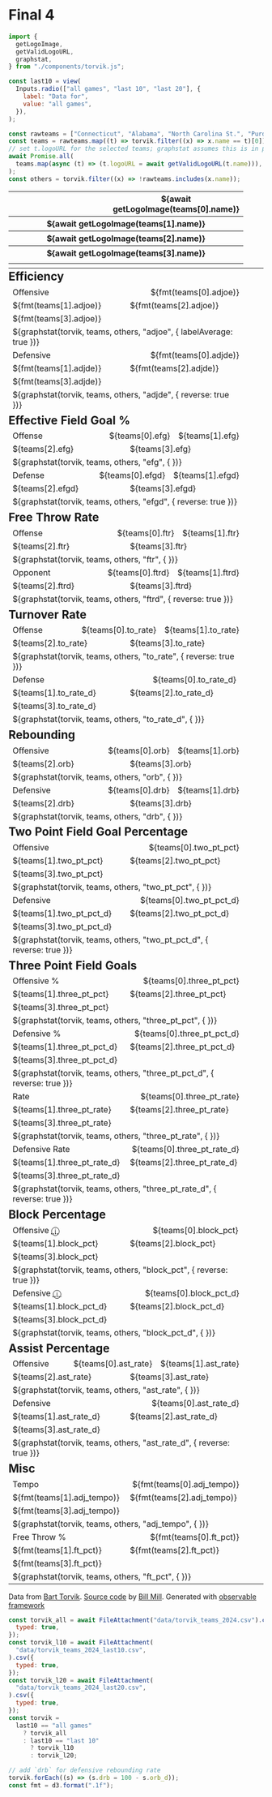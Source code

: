 # Final 4

```js
import {
  getLogoImage,
  getValidLogoURL,
  graphstat,
} from "./components/torvik.js";
```

<style>
/* table { min-width: 800px }
td { vertical-align: middle }
tr { height: 75px; padding-left: 10px }
tr td:first-child { 
  padding-left: 10px;
  width: 90px;
}
tr.sep {
  height: 25px;
  font-size: 1.1rem;
  font-weight: bold;
  border-bottom: none;
  margin-left: 0px;
}*/
#observablehq-toc {
  display:none;
}
#observablehq-center {
  margin-right: 0;
  padding-right: 0;
  width: 100%;
}
tr.sep td:first-child { 
  padding-left: 0px;
  font-size: 1.4rem;
  font-weight: bold;
}
abbr {
  cursor: pointer;
}
table {
  max-width: 1024px;
  border: none;
}
tr {
  display: flex;
  flex-wrap: wrap;
  padding-right: 40px;
}
tr td, tr th {
  flex-basis: 10px;
}
tr td:first-child, tr th:first-child {
  flex-basis: 100px;
}
td, th {
  flex: 1;
}
td.graph {
  flex: 10;
  flex-basis: 500px;
  box-sizing: border-box;
}
</style>

```js
const last10 = view(
  Inputs.radio(["all games", "last 10", "last 20"], {
    label: "Data for",
    value: "all games",
  }),
);
```

```js
const rawteams = ["Connecticut", "Alabama", "North Carolina St.", "Purdue"];
const teams = rawteams.map((t) => torvik.filter((x) => x.name == t)[0]);
// set t.logoURL for the selected teams; graphstat assumes this is in place
await Promise.all(
  teams.map(async (t) => (t.logoURL = await getValidLogoURL(t.name))),
);
const others = torvik.filter((x) => !rawteams.includes(x.name));
```

<table>
  <thead>
    <th></th>
    <th>${await getLogoImage(teams[0].name)}</th>
    <th>${await getLogoImage(teams[1].name)}</th>
    <th>${await getLogoImage(teams[2].name)}</th>
    <th>${await getLogoImage(teams[3].name)}</th>
    <td class="graph"></td>
    <th></th>
  </thead>
  <tr class="sep"><td colspan=4>Efficiency</td></tr>
  <tr>
    <td>Offensive</td>
    <td>${fmt(teams[0].adjoe)}</td>
    <td>${fmt(teams[1].adjoe)}</td>
    <td>${fmt(teams[2].adjoe)}</td>
    <td>${fmt(teams[3].adjoe)}</td>
    <td class="graph">${graphstat(torvik, teams, others, "adjoe", { labelAverage: true })}</td>
  </tr>
  <tr>
    <td>Defensive</td>
    <td>${fmt(teams[0].adjde)}</td>
    <td>${fmt(teams[1].adjde)}</td>
    <td>${fmt(teams[2].adjde)}</td>
    <td>${fmt(teams[3].adjde)}</td>
    <td class="graph">${graphstat(torvik, teams, others, "adjde", { reverse: true })}</td>
  </tr>
  <tr class="sep"><td colspan=4>Effective Field Goal %</td></tr>
  <tr>
    <td>Offense</td>
    <td>${teams[0].efg}</td>
    <td>${teams[1].efg}</td>
    <td>${teams[2].efg}</td>
    <td>${teams[3].efg}</td>
    <td class="graph">${graphstat(torvik, teams, others, "efg", { })}</td>
  </tr>
  <tr>
    <td>Defense</td>
    <td>${teams[0].efgd}</td>
    <td>${teams[1].efgd}</td>
    <td>${teams[2].efgd}</td>
    <td>${teams[3].efgd}</td>
    <td class="graph">${graphstat(torvik, teams, others, "efgd", { reverse: true })}</td>
  </tr>
  <tr class="sep"><td colspan=4>Free Throw Rate</td></tr>
  <tr>
    <td>Offense</td>
    <td>${teams[0].ftr}</td>
    <td>${teams[1].ftr}</td>
    <td>${teams[2].ftr}</td>
    <td>${teams[3].ftr}</td>
    <td class="graph">${graphstat(torvik, teams, others, "ftr", { })}</td>
  </tr>
  <tr>
    <td>Opponent</td>
    <td>${teams[0].ftrd}</td>
    <td>${teams[1].ftrd}</td>
    <td>${teams[2].ftrd}</td>
    <td>${teams[3].ftrd}</td>
    <td class="graph">${graphstat(torvik, teams, others, "ftrd", { reverse: true })}</td>
  </tr>
  <tr class="sep"><td colspan=4>Turnover Rate</td></tr>
  <tr>
    <td>Offense</td>
    <td>${teams[0].to_rate}</td>
    <td>${teams[1].to_rate}</td>
    <td>${teams[2].to_rate}</td>
    <td>${teams[3].to_rate}</td>
    <td class="graph">${graphstat(torvik, teams, others, "to_rate", { reverse: true })}</td>
  </tr>
  <tr>
    <td>Defense</td>
    <td>${teams[0].to_rate_d}</td>
    <td>${teams[1].to_rate_d}</td>
    <td>${teams[2].to_rate_d}</td>
    <td>${teams[3].to_rate_d}</td>
    <td class="graph">${graphstat(torvik, teams, others, "to_rate_d", { })}</td>
  </tr>
  <tr class="sep"><td colspan=4>Rebounding</td></tr>
  <tr>
    <td>Offensive</td>
    <td>${teams[0].orb}</td>
    <td>${teams[1].orb}</td>
    <td>${teams[2].orb}</td>
    <td>${teams[3].orb}</td>
    <td class="graph">${graphstat(torvik, teams, others, "orb", { })}</td>
  </tr>
  <tr>
    <td>Defensive</td>
    <td>${teams[0].drb}</td>
    <td>${teams[1].drb}</td>
    <td>${teams[2].drb}</td>
    <td>${teams[3].drb}</td>
    <td class="graph">${graphstat(torvik, teams, others, "drb", { })}</td>
  </tr>
  <tr class="sep"><td colspan=6>Two Point Field Goal Percentage</td></tr>
  <tr>
    <td>Offensive</td>
    <td>${teams[0].two_pt_pct}</td>
    <td>${teams[1].two_pt_pct}</td>
    <td>${teams[2].two_pt_pct}</td>
    <td>${teams[3].two_pt_pct}</td>
    <td class="graph">${graphstat(torvik, teams, others, "two_pt_pct", { })}</td>
  </tr>
  <tr>
    <td>Defensive</td>
    <td>${teams[0].two_pt_pct_d}</td>
    <td>${teams[1].two_pt_pct_d}</td>
    <td>${teams[2].two_pt_pct_d}</td>
    <td>${teams[3].two_pt_pct_d}</td>
    <td class="graph">${graphstat(torvik, teams, others, "two_pt_pct_d", { reverse: true })}</td>
  </tr>
  <tr class="sep"><td colspan=4>Three Point Field Goals</td></tr>
  <tr>
    <td>Offensive %</td>
    <td>${teams[0].three_pt_pct}</td>
    <td>${teams[1].three_pt_pct}</td>
    <td>${teams[2].three_pt_pct}</td>
    <td>${teams[3].three_pt_pct}</td>
    <td class="graph">${graphstat(torvik, teams, others, "three_pt_pct", { })}</td>
  </tr>
  <tr>
    <td>Defensive %</td>
    <td>${teams[0].three_pt_pct_d}</td>
    <td>${teams[1].three_pt_pct_d}</td>
    <td>${teams[2].three_pt_pct_d}</td>
    <td>${teams[3].three_pt_pct_d}</td>
    <td class="graph">${graphstat(torvik, teams, others, "three_pt_pct_d", { reverse: true })}</td>
  </tr>
  <tr>
    <td>Rate</td>
    <td>${teams[0].three_pt_rate}</td>
    <td>${teams[1].three_pt_rate}</td>
    <td>${teams[2].three_pt_rate}</td>
    <td>${teams[3].three_pt_rate}</td>
    <td class="graph">${graphstat(torvik, teams, others, "three_pt_rate", { })}</td>
  </tr>
  <tr>
    <td>Defensive Rate</td>
    <td>${teams[0].three_pt_rate_d}</td>
    <td>${teams[1].three_pt_rate_d}</td>
    <td>${teams[2].three_pt_rate_d}</td>
    <td>${teams[3].three_pt_rate_d}</td>
    <td class="graph">${graphstat(torvik, teams, others, "three_pt_rate_d", { reverse: true })}</td>
  </tr>
  <tr class="sep"><td colspan=4>Block Percentage</td></tr>
  <tr>
    <td>Offensive <abbr title="How often the team gets their shots blocked on offense">ⓘ</abbr></td>
    <td>${teams[0].block_pct}</td>
    <td>${teams[1].block_pct}</td>
    <td>${teams[2].block_pct}</td>
    <td>${teams[3].block_pct}</td>
<td class="graph">${graphstat(torvik, teams, others, "block_pct", { reverse: true })}</td>
  </tr>
  <tr>
    <td>Defensive <abbr title="How often the team blocks opponents' shots">ⓘ</abbr></td>
    <td>${teams[0].block_pct_d}</td>
    <td>${teams[1].block_pct_d}</td>
    <td>${teams[2].block_pct_d}</td>
    <td>${teams[3].block_pct_d}</td>
    <td class="graph">${graphstat(torvik, teams, others, "block_pct_d", { })}</td>
  </tr>
  <tr class="sep"><td colspan=4>Assist Percentage</td></tr>
  <tr>
    <td>Offensive</td>
    <td>${teams[0].ast_rate}</td>
    <td>${teams[1].ast_rate}</td>
    <td>${teams[2].ast_rate}</td>
    <td>${teams[3].ast_rate}</td>
    <td class="graph">${graphstat(torvik, teams, others, "ast_rate", { })}</td>
  </tr>
  <tr>
    <td>Defensive</td>
    <td>${teams[0].ast_rate_d}</td>
    <td>${teams[1].ast_rate_d}</td>
    <td>${teams[2].ast_rate_d}</td>
    <td>${teams[3].ast_rate_d}</td>
    <td class="graph">${graphstat(torvik, teams, others, "ast_rate_d", { reverse: true })}</td>
  </tr>
  <tr class="sep"><td colspan=4>Misc</td></tr>
  <tr>
    <td>Tempo</td>
    <td>${fmt(teams[0].adj_tempo)}</td>
    <td>${fmt(teams[1].adj_tempo)}</td>
    <td>${fmt(teams[2].adj_tempo)}</td>
    <td>${fmt(teams[3].adj_tempo)}</td>
    <td class="graph">${graphstat(torvik, teams, others, "adj_tempo", { })}</td>
  </tr>
  <tr>
    <td>Free Throw %</td>
    <td>${fmt(teams[0].ft_pct)}</td>
    <td>${fmt(teams[1].ft_pct)}</td>
    <td>${fmt(teams[2].ft_pct)}</td>
    <td>${fmt(teams[3].ft_pct)}</td>
    <td class="graph">${graphstat(torvik, teams, others, "ft_pct", { })}</td>
  </tr>
</table>

Data from [Bart Torvik](https://barttorvik.com). [Source code](https://github.com/llimllib/collegebasketball) by [Bill Mill](https://billmill.org). Generated with [observable framework](https://github.com/observablehq/framework)

```js
const torvik_all = await FileAttachment("data/torvik_teams_2024.csv").csv({
  typed: true,
});
const torvik_l10 = await FileAttachment(
  "data/torvik_teams_2024_last10.csv",
).csv({
  typed: true,
});
const torvik_l20 = await FileAttachment(
  "data/torvik_teams_2024_last20.csv",
).csv({
  typed: true,
});
const torvik =
  last10 == "all games"
    ? torvik_all
    : last10 == "last 10"
      ? torvik_l10
      : torvik_l20;

// add `drb` for defensive rebounding rate
torvik.forEach((s) => (s.drb = 100 - s.orb_d));
const fmt = d3.format(".1f");
```
